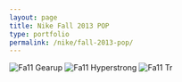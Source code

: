 ```yaml
---
layout: page
title: Nike Fall 2013 POP
type: portfolio
permalink: /nike/fall-2013-pop/
---
```


![Fa11 Gearup](/media/Fa11_Gearup.jpg)
![Fa11 Hyperstrong](/media/Fa11_Hyperstrong2.jpg)
![Fa11 Tr](/media/Fa11_Tr1.5.jpg)
